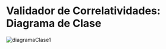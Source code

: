 # Validador de Correlatividades: Diagrama de Clase

![diagramaClase1](https://github.com/FrancoGiachetta27/entrega-validador-correlatividades/assets/83255667/c09eb533-93bc-49b3-98b8-f3e6ba09a731)
